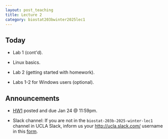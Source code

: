 ```yaml
---
layout: post_teaching
title: Lecture 2
category: biostat203bwinter2025lec1
---
```


## Today

* Lab 1 (cont'd).

* Linux basics.

* Lab 2 (getting started with homework).

* Labs 1-2 for Windows users (optional).

## Announcements

* [HW1](https://ucla-biostat-203b.github.io/2025winter/hw/hw1/hw1.html) posted and due Jan 24 @ 11:59pm.

* Slack channel: If you are not in the `biostat-203b-2025-winter-lec1` channel in UCLA Slack, inform us your <http://ucla.slack.com/> username in this [form](https://forms.gle/eC6RNTGoQTFNt1Jd8).  
